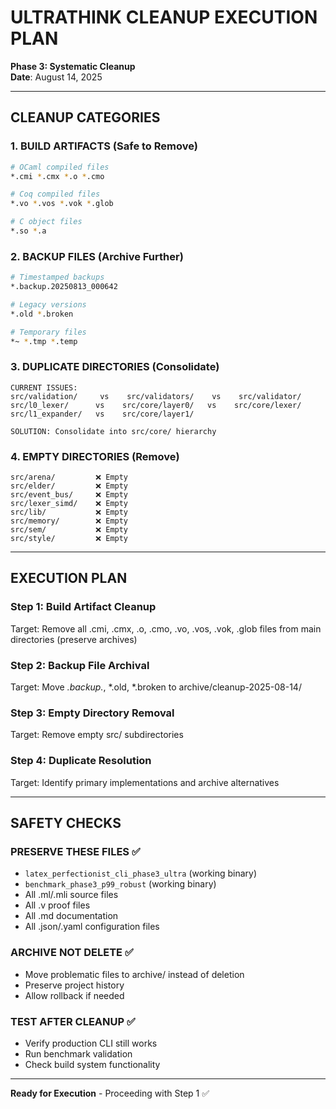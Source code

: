 # ULTRATHINK CLEANUP EXECUTION PLAN

**Phase 3: Systematic Cleanup**  
**Date**: August 14, 2025

---

## **CLEANUP CATEGORIES**

### **1. BUILD ARTIFACTS (Safe to Remove)**
```bash
# OCaml compiled files
*.cmi *.cmx *.o *.cmo 

# Coq compiled files  
*.vo *.vos *.vok *.glob

# C object files
*.so *.a
```

### **2. BACKUP FILES (Archive Further)**
```bash
# Timestamped backups
*.backup.20250813_000642

# Legacy versions
*.old *.broken

# Temporary files
*~ *.tmp *.temp
```

### **3. DUPLICATE DIRECTORIES (Consolidate)**
```
CURRENT ISSUES:
src/validation/     vs    src/validators/    vs    src/validator/
src/l0_lexer/      vs    src/core/layer0/   vs    src/core/lexer/
src/l1_expander/   vs    src/core/layer1/

SOLUTION: Consolidate into src/core/ hierarchy
```

### **4. EMPTY DIRECTORIES (Remove)**
```
src/arena/         ❌ Empty
src/elder/         ❌ Empty  
src/event_bus/     ❌ Empty
src/lexer_simd/    ❌ Empty
src/lib/           ❌ Empty
src/memory/        ❌ Empty
src/sem/           ❌ Empty
src/style/         ❌ Empty
```

---

## **EXECUTION PLAN**

### **Step 1: Build Artifact Cleanup**
Target: Remove all .cmi, .cmx, .o, .cmo, .vo, .vos, .vok, .glob files from main directories (preserve archives)

### **Step 2: Backup File Archival**  
Target: Move *.backup.*, *.old, *.broken to archive/cleanup-2025-08-14/

### **Step 3: Empty Directory Removal**
Target: Remove empty src/ subdirectories  

### **Step 4: Duplicate Resolution**
Target: Identify primary implementations and archive alternatives

---

## **SAFETY CHECKS**

### **PRESERVE THESE FILES** ✅
- `latex_perfectionist_cli_phase3_ultra` (working binary)
- `benchmark_phase3_p99_robust` (working binary)  
- All .ml/.mli source files
- All .v proof files
- All .md documentation
- All .json/.yaml configuration files

### **ARCHIVE NOT DELETE** ✅  
- Move problematic files to archive/ instead of deletion
- Preserve project history
- Allow rollback if needed

### **TEST AFTER CLEANUP** ✅
- Verify production CLI still works
- Run benchmark validation  
- Check build system functionality

---

**Ready for Execution** - Proceeding with Step 1 ✅